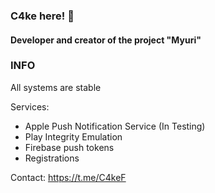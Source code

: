 ### C4ke here! 👋
#### Developer and creator of the project "Myuri"

### INFO
All systems are stable

Services:
- Apple Push Notification Service (In Testing)
- Play Integrity Emulation
- Firebase push tokens
- Registrations

Contact: https://t.me/C4keF
